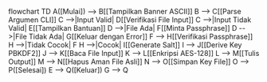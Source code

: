 flowchart TD
    A([Mulai]) --> B[[Tampilkan Banner ASCII]]
    B --> C[[Parse Argumen CLI]]
    C -->|Input Valid| D[[Verifikasi File Input]]
    C -->|Input Tidak Valid| E[[Tampilkan Bantuan]]
    D -->|File Ada| F[[Minta Passphrase]]
    D -->|File Tidak Ada| G[[Keluar dengan Error]]
    F --> H[[Verifikasi Passphrase]]
    H -->|Tidak Cocok| F
    H -->|Cocok| I[[Generate Salt]]
    I --> J[[Derive Key PBKDF2]]
    J --> K[[Baca File Input]]
    K --> L[[Enkripsi AES-128]]
    L --> M[[Tulis Output]]
    M --> N[[Hapus Aman File Asli]]
    N --> O[[Simpan Key File]]
    O --> P([Selesai])
    E --> Q([Keluar])
    G --> Q
